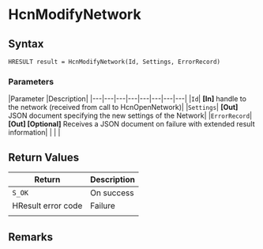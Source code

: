 # HcnModifyNetwork

## Syntax
`HRESULT result = HcnModifyNetwork(Id, Settings, ErrorRecord)`

### Parameters
|Parameter     |Description|
|---|---|---|---|---|---|---|---| 
|`Id`| **[In]** handle to the network (received from call to HcnOpenNetwork)|
|`Settings`| **[Out]** JSON document specifying the new settings of the Network|
|`ErrorRecord`| **[Out] [Optional]** Receives a JSON document on failure with extended result information|
|    |    | 



## Return Values
|Return | Description|
|---|---|
|`S_OK`|On success|
|HResult error code|Failure|
|     |     |

## Remarks
